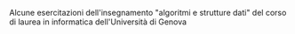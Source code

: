 Alcune esercitazioni dell'insegnamento "algoritmi e strutture dati" del corso di laurea in informatica dell'Università di Genova

